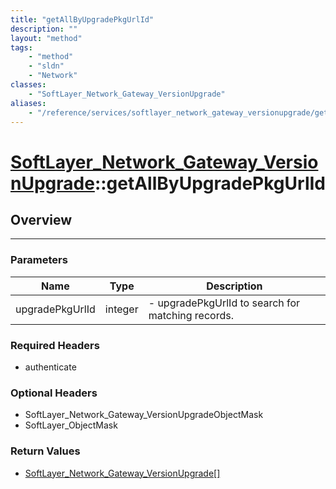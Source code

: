 ```yaml
---
title: "getAllByUpgradePkgUrlId"
description: ""
layout: "method"
tags:
    - "method"
    - "sldn"
    - "Network"
classes:
    - "SoftLayer_Network_Gateway_VersionUpgrade"
aliases:
    - "/reference/services/softlayer_network_gateway_versionupgrade/getAllByUpgradePkgUrlId"
---
```

# [SoftLayer_Network_Gateway_VersionUpgrade](/reference/services/SoftLayer_Network_Gateway_VersionUpgrade)::getAllByUpgradePkgUrlId





## Overview 


-----

### Parameters 
|Name | Type | Description |
| --- | --- | --- |
|upgradePkgUrlId| integer| - upgradePkgUrlId to search for matching records.|


### Required Headers
* authenticate


### Optional Headers
* SoftLayer_Network_Gateway_VersionUpgradeObjectMask
* SoftLayer_ObjectMask

### Return Values
* <a href='/reference/datatypes/SoftLayer_Network_Gateway_VersionUpgrade'>SoftLayer_Network_Gateway_VersionUpgrade[] </a>




